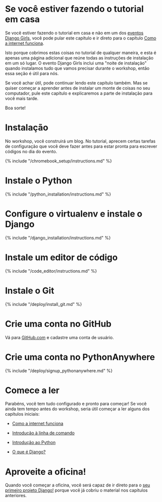 # Se você estiver fazendo o tutorial em casa

Se você estiver fazendo o tutorial em casa e não em um dos [eventos Django Girls](https://djangogirls.org/events/), você pode pular este capítulo e ir direto para o capítulo [Como a internet funciona](../how_the_internet_works/README.md).

Isto porque cobrimos estas coisas no tutorial de qualquer maneira, e esta é apenas uma página adicional que reúne todas as instruções de instalação em um só lugar. O evento Django Girls inclui uma "noite de instalação" quando instalamos tudo que vamos precisar durante o workshop, então essa seção é útil para nós.

Se você achar útil, pode continuar lendo este capítulo também. Mas se quiser começar a aprender antes de instalar um monte de coisas no seu computador, pule este capítulo e explicaremos a parte de instalação para você mais tarde.

Boa sorte!

# Instalação

No workshop, você construirá um blog. No tutorial, aprecem certas tarefas de configuração que você deve fazer antes para estar pronta para escrever códigos no dia do evento.

<!--sec data-title="Chromebook setup (if you're using one)"
data-id="chromebook_setup" data-collapse=true ces--> {% include "/chromebook_setup/instructions.md" %} 

<!--endsec-->

# Instale o Python

{% include "/python_installation/instructions.md" %}

# Configure o virtualenv e instale o Django

{% include "/django_installation/instructions.md" %}

# Instale um editor de código

{% include "/code_editor/instructions.md" %}

# Instale o Git

{% include "/deploy/install_git.md" %}

# Crie uma conta no GitHub

Vá para [GitHub.com](https://www.github.com) e cadastre uma conta de usuário.

# Crie uma conta no PythonAnywhere

{% include "/deploy/signup_pythonanywhere.md" %}

# Comece a ler

Parabéns, você tem tudo configurado e pronto para começar! Se você ainda tem tempo antes do workshop, seria útil começar a ler alguns dos capítulos iniciais:

* [Como a internet funciona](../how_the_internet_works/README.md)

* [Introdução à linha de comando](../intro_to_command_line/README.md)

* [Introdução ao Python](../python_introduction/README.md)

* [O que é Django?](../django/README.md)

# Aproveite a oficina!

Quando você começar a oficina, você será capaz de ir direto para o [seu primeiro projeto Django!](../django_start_project/README.md) porque você já cobriu o material nos capítulos anteriores.